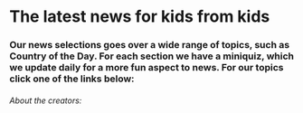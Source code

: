 <!DOCTYPE html>
<html>
<head>
 <link rel="stylesheet" href="style.css">
</head>
<body>
   <h1> The latest news for kids from kids </h1>
  <h3> Our news selections goes over a wide range of topics, such as Country of the Day. For each section we have a miniquiz, which we update daily
  for a more fun aspect to news. For our topics click one of the links below: </h3>
 
  <h6> About the creators:</h6>
  
</body>
</html>
